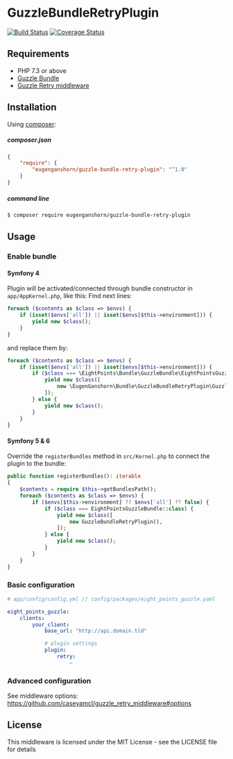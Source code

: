 # GuzzleBundleRetryPlugin
[![Build Status](https://travis-ci.org/EugenGanshorn/GuzzleBundleRetryPlugin.svg?branch=master)](https://travis-ci.org/EugenGanshorn/GuzzleBundleRetryPlugin)
[![Coverage Status](https://coveralls.io/repos/github/EugenGanshorn/GuzzleBundleRetryPlugin/badge.svg?branch=master)](https://coveralls.io/github/EugenGanshorn/GuzzleBundleRetryPlugin?branch=master)

## Requirements
 - PHP 7.3 or above
 - [Guzzle Bundle][1]
 - [Guzzle Retry middleware][2]

## Installation
Using [composer][3]:

##### composer.json
``` json
{
    "require": {
        "eugenganshorn/guzzle-bundle-retry-plugin": "^1.0"
    }
}
```

##### command line
``` bash
$ composer require eugenganshorn/guzzle-bundle-retry-plugin
```
## Usage
### Enable bundle

#### Symfony 4
Plugin will be activated/connected through bundle constructor in `app/AppKernel.php`, like this:
Find next lines:

```php
foreach ($contents as $class => $envs) {
    if (isset($envs['all']) || isset($envs[$this->environment])) {
        yield new $class();
    }
}
```

and replace them by:

```php
foreach ($contents as $class => $envs) {
    if (isset($envs['all']) || isset($envs[$this->environment])) {
        if ($class === \EightPoints\Bundle\GuzzleBundle\EightPointsGuzzleBundle::class) {
            yield new $class([
                new \EugenGanshorn\Bundle\GuzzleBundleRetryPlugin\GuzzleBundleRetryPlugin(),
            ]);
        } else {
            yield new $class();
        }
    }
}
```
#### Symfony 5 & 6
Override the `registerBundles` method in `src/Kernel.php` to connect the plugin to the bundle:

```php
public function registerBundles(): iterable
{
    $contents = require $this->getBundlesPath();
    foreach ($contents as $class => $envs) {
        if ($envs[$this->environment] ?? $envs['all'] ?? false) {
            if ($class === EightPointsGuzzleBundle::class) {
                yield new $class([
                    new GuzzleBundleRetryPlugin(),
                ]);
            } else {
                yield new $class();
            }
        }
    }
}
```

### Basic configuration
``` yaml
# app/config/config.yml // config/packages/eight_points_guzzle.yaml

eight_points_guzzle:
    clients:
        your_client:
            base_url: "http://api.domain.tld"

            # plugin settings
            plugin:
                retry:
                    ~
```
### Advanced configuration
See middleware options:
https://github.com/caseyamcl/guzzle_retry_middleware#options

## License
This middleware is licensed under the MIT License - see the LICENSE file for details

[1]: https://github.com/8p/EightPointsGuzzleBundle
[2]: https://github.com/caseyamcl/guzzle_retry_middleware
[3]: https://getcomposer.org/
